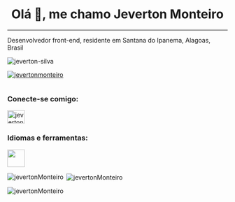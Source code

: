 <h1 align="center">Olá 👋, me chamo Jeverton Monteiro</h1>
<hr>
<p>Desenvolvedor front-end, residente em Santana do Ipanema, Alagoas, Brasil </p>
<p align="left"> <img src="https://komarev.com/ghpvc/?username=JevertonMonteiro&label=Profile%20views&color=0e75b6&style=flat" alt="jeverton-silva" /> </p>

<p align="left"> <a href="https://github.com/ryo-ma/github-profile-trophy"><img src="https://github-profile-trophy.vercel.app/?username=JevertonMonteiro" alt="jevertonmonteiro" /></a> </p>

<p align="left"> <a href="https://twitter.com/" target="blank"><img src="https://img.shields.io/twitter/follow/?logo=twitter&style=for-the-badge" alt="" /></a> </p>


<h3 align="left">Conecte-se comigo:</h3>
<p align="left">
</a>
<a href="https://www.instagram.com/jeverton_dev/" target="blank"><img align="center" src="https://raw.githubusercontent.com/rahuldkjain/github-profile-readme-generator/master/src/images/icons/Social/instagram.svg" alt="jevertonMonteiro" height="30" width="40" /></a>
</p>

<h3 align="left">Idiomas e ferramentas:</h3>
<p align="left"> <a href="#" target="_blank" rel="noreferrer"> <img src="https://firebasestorage.googleapis.com/v0/b/easilyapp-b16be.appspot.com/o/html5-logo-devextreme-multi-purpose-controls-html-javascript-3.png?alt=media&token=07f43db4-424e-49da-8aca-4cf56bed10df&_gl=1*asu7ak*_ga*NDQ2MDU0NDg3LjE2OTY2NTQ0OTc.*_ga_CW55HF8NVT*MTY5NjY1NDQ5Ny4xLjEuMTY5NjY1NDUzNS4yMi4wLjA" width="40" height="40"/> </a>

<p><img align="left" src="https://github-readme-stats.vercel.app/api/top-langs?username=JevertonMonteiro&show_icons=true&locale=en&layout=compact" alt="jevertonMonteiro" /></p>

<p>&nbsp;<img align="center" src="https://github-readme-stats.vercel.app/api?username=JevertonMonteiro&show_icons=true&locale=en" alt="jevertonMonteiro" /></p>

<p><img align="center" src="https://github-readme-streak-stats.herokuapp.com/?user=JevertonMonteiro&" alt="jevertonMonteiro" /></p>
